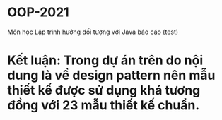 # OOP-2021
Môn học Lập trình hướng đối tượng với Java
báo cáo (test)


# Kết luận: Trong dự án trên do nội dung là về design pattern nên mẫu thiết kế được sử dụng khá tương đồng với 23 mẫu thiết kế chuẩn.
